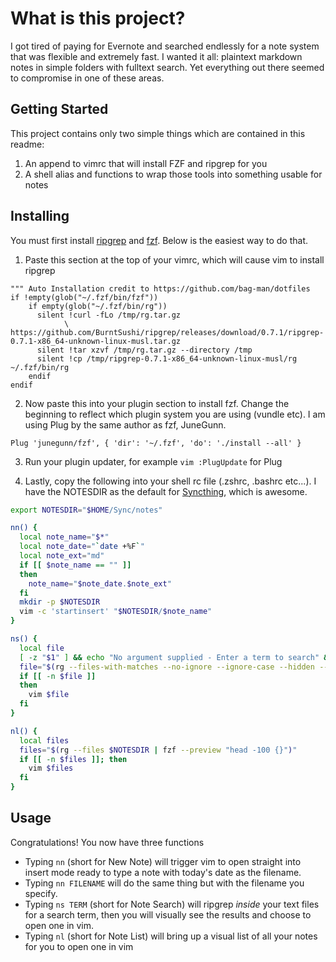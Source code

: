 # What is this project?

I got tired of paying for Evernote and searched endlessly for a note system that was flexible and extremely fast. I wanted it all: plaintext markdown notes in simple folders with fulltext search. Yet everything out there seemed to compromise in one of these areas.

## Getting Started

This project contains only two simple things which are contained in this readme:

1. An append to vimrc that will install FZF and ripgrep for you
2. A shell alias and functions to wrap those tools into something usable for notes

## Installing

You must first install [ripgrep](https://github.com/BurntSushi/ripgrep) and [fzf](https://github.com/junegunn/fzf). Below is the easiest way to do that.

1. Paste this section at the top of your vimrc, which will cause vim to install ripgrep

```vim
""" Auto Installation credit to https://github.com/bag-man/dotfiles
if !empty(glob("~/.fzf/bin/fzf"))
    if empty(glob("~/.fzf/bin/rg"))
      silent !curl -fLo /tmp/rg.tar.gz
            \ https://github.com/BurntSushi/ripgrep/releases/download/0.7.1/ripgrep-0.7.1-x86_64-unknown-linux-musl.tar.gz
      silent !tar xzvf /tmp/rg.tar.gz --directory /tmp
      silent !cp /tmp/ripgrep-0.7.1-x86_64-unknown-linux-musl/rg ~/.fzf/bin/rg
    endif
endif
```

2. Now paste this into your plugin section to install fzf. Change the beginning to reflect which plugin system you are using (vundle etc). I am using Plug by the same author as fzf, JuneGunn.

```vim
Plug 'junegunn/fzf', { 'dir': '~/.fzf', 'do': './install --all' }
```

3. Run your plugin updater, for example `vim :PlugUpdate` for Plug

4. Lastly, copy the following into your shell rc file (.zshrc, .bashrc etc...). I have the NOTESDIR as the default for [Syncthing](https://syncthing.net/), which is awesome.

```bash
export NOTESDIR="$HOME/Sync/notes"

nn() {
  local note_name="$*"
  local note_date="`date +%F`"
  local note_ext="md"  
  if [[ $note_name == "" ]]
  then
    note_name="$note_date.$note_ext"
  fi
  mkdir -p $NOTESDIR
  vim -c 'startinsert' "$NOTESDIR/$note_name"
}

ns() {
  local file
  [ -z "$1" ] && echo "No argument supplied - Enter a term to search" && return 1
  file="$(rg --files-with-matches --no-ignore --ignore-case --hidden --no-heading --no-messages $1 $NOTESDIR | fzf --preview "head -100 {}")"
  if [[ -n $file ]]
  then
    vim $file
  fi
}

nl() {
  local files
  files="$(rg --files $NOTESDIR | fzf --preview "head -100 {}")"
  if [[ -n $files ]]; then
    vim $files
  fi
}
```


## Usage

Congratulations! You now have three functions

* Typing `nn` (short for New Note) will trigger vim to open straight into insert mode ready to type a note with today's date as the filename.
* Typing `nn FILENAME` will do the same thing but with the filename you specify.
* Typing `ns TERM` (short for Note Search) will ripgrep *inside* your text files for a search term, then you will visually see the results and choose to open one in vim.
* Typing `nl` (short for Note List) will bring up a visual list of all your notes for you to open one in vim
